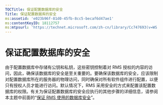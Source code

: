 ```yaml
---
TOCTitle: 保证配置数据库的安全
Title: 保证配置数据库的安全
ms:assetid: 'e023b96f-81d0-45fb-8cc5-becaf6d47ae1'
ms:contentKeyID: 18112757
ms:mtpsurl: 'https://technet.microsoft.com/zh-cn/library/Cc747693(v=WS.10)'
---
```


保证配置数据库的安全
====================

由于配置数据库中存储有公钥和私钥，这些密钥控制着对 RMS 授权的内容的访问，因此，确保该数据库的安全是至关重要的。要确保该数据库的安全，应该限制对配置数据库所在的服务器的物理访问，同时确保对所有软件组件进行配置，以便只有授权人员才能进行访问。默认情况下，RMS 采用安全的方式来配置该配置数据库的权限。有关为保证配置数据库的安全应执行的其他步骤的详细信息，请参阅本主题中前面的“[保证 RMS 使用的数据库安全](https://technet.microsoft.com/65802f9a-81bc-4398-968a-00c9b1dca2fa)”。
